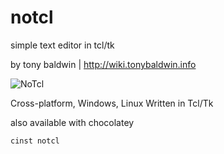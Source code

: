 notcl
=====

simple text editor in tcl/tk

by tony baldwin | http://wiki.tonybaldwin.info

![NoTcl](http://tonybaldwin.info/images/notclshot201402041130.png)

Cross-platform, Windows, Linux
Written in Tcl/Tk

also available with chocolatey

`cinst notcl`
